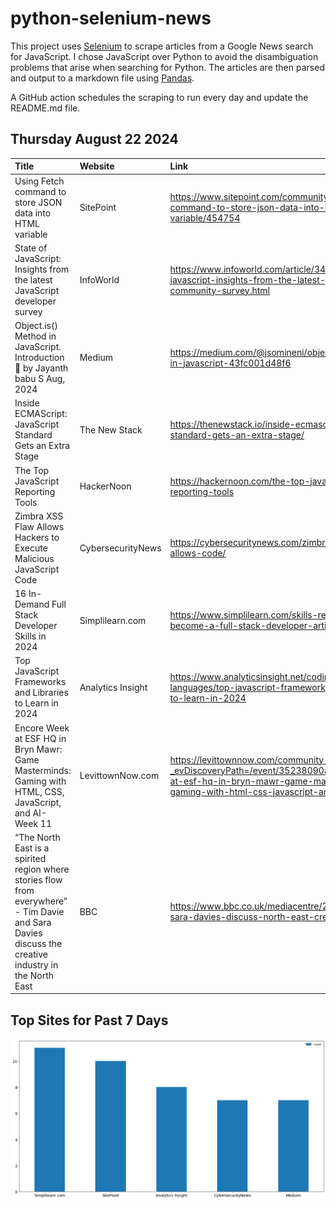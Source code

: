 # python-selenium-news

This project uses [Selenium](https://www.seleniumhq.org/) to scrape articles from a Google News search for JavaScript.
I chose JavaScript over Python to avoid the disambiguation problems that arise when searching for Python.
The articles are then parsed and output to a markdown file using [Pandas](https://pandas.pydata.org/).

A GitHub action schedules the scraping to run every day and update the README.md file.

## Thursday August 22 2024


| Title                                                                                                                                                | Website           | Link                                                                                                                                                                              |
|:-----------------------------------------------------------------------------------------------------------------------------------------------------|:------------------|:----------------------------------------------------------------------------------------------------------------------------------------------------------------------------------|
| Using Fetch command to store JSON data into HTML variable                                                                                            | SitePoint         | https://www.sitepoint.com/community/t/using-fetch-command-to-store-json-data-into-html-variable/454754                                                                            |
| State of JavaScript: Insights from the latest JavaScript developer survey                                                                            | InfoWorld         | https://www.infoworld.com/article/3486850/state-of-javascript-insights-from-the-latest-javascript-community-survey.html                                                           |
| Object.is() Method in JavaScript. Introduction 🌱  by Jayanth babu S  Aug, 2024                                                                       | Medium            | https://medium.com/@jsomineni/object-is-method-in-javascript-43fc001d48f6                                                                                                         |
| Inside ECMAScript: JavaScript Standard Gets an Extra Stage                                                                                           | The New Stack     | https://thenewstack.io/inside-ecmascript-javascript-standard-gets-an-extra-stage/                                                                                                 |
| The Top JavaScript Reporting Tools                                                                                                                   | HackerNoon        | https://hackernoon.com/the-top-javascript-reporting-tools                                                                                                                         |
| Zimbra XSS Flaw Allows Hackers to Execute Malicious JavaScript Code                                                                                  | CybersecurityNews | https://cybersecuritynews.com/zimbra-xss-flaw-allows-code/                                                                                                                        |
| 16 In-Demand Full Stack Developer Skills in 2024                                                                                                     | Simplilearn.com   | https://www.simplilearn.com/skills-required-to-become-a-full-stack-developer-article                                                                                              |
| Top JavaScript Frameworks and Libraries to Learn in 2024                                                                                             | Analytics Insight | https://www.analyticsinsight.net/coding/programming-languages/top-javascript-frameworks-and-libraries-to-learn-in-2024                                                            |
| Encore Week at ESF HQ in Bryn Mawr: Game Masterminds: Gaming with HTML, CSS, JavaScript, and AI- Week 11                                             | LevittownNow.com  | https://levittownnow.com/community-calendar/?_evDiscoveryPath=/event/35238090a-encore-week-at-esf-hq-in-bryn-mawr-game-masterminds-gaming-with-html-css-javascript-and-ai-week-11 |
| “The North East is a spirited region where stories flow from everywhere” - Tim Davie and Sara Davies discuss the creative industry in the North East | BBC               | https://www.bbc.co.uk/mediacentre/2024/tim-davie-sara-davies-discuss-north-east-creative-industry                                                                                 |
## Top Sites for Past 7 Days

![Graph of Top Sites](https://raw.githubusercontent.com/dan-mba/python-selenium-news/main/last-week.png)

